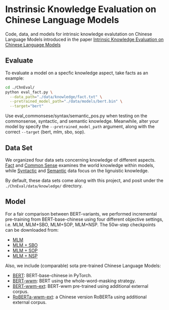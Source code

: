 # Instrinsic Knowledge Evaluation on Chinese Language Models

Code, data, and models for intrinsic knowledge evalutation on Chinese Language Models introduced in the paper [Intrinsic Knowledge Evaluation on Chinese Language Models]()




## Evaluate
To evaluate a model on a specfic knowledge aspect, take facts as an example:
```bash
cd ./ChnEval/
python eval_fact.py \
  --data_path="./data/knowledge/fact.txt" \
  --pretrained_model_path="./data/models/bert.bin" \
  --target="bert"
```
Use eval_commonsese/syntax/semantic_pos.py when testing on the commonsense, syntactic, and semantic knowledge.
Meanwhile, alter your model by specify the `--pretrained_model_path` argument, along with the correct `--target` (bert, mlm, sbo, sop). 


## Data Set
We organized four data sets concerning knowledge of different aspects. [Fact](https://github.com/ZhiruoWang/ChnEval/blob/master/data/knowledge/fact.txt) and [Common Sense](https://github.com/ZhiruoWang/ChnEval/blob/master/data/knowledge/commonsense.txt) examines the world knowledge within models, while [Syntactic](https://github.com/ZhiruoWang/ChnEval/tree/master/data/knowledge/syntax) and [Semantic](https://github.com/ZhiruoWang/ChnEval/blob/master/data/knowledge/semantic.txt) data focus on the lignuistic knowledge.

By default, these data sets come along with this project, and posit under the `./ChnEval/data/knowledge/` directory.


## Model
For a fair comparison between BERT-variants, we performed incremental pre-training from BERT-base-chinese using four different objective settings, i.e. MLM, MLM+SBO, MLM+SOP, MLM+NSP. The 50w-step checkpoints can be downloaded from:
* [MLM](https://drive.google.com/file/d/1m5OhD6v8PceVBIqHocaMHlZMZ_6NRYdC/view?usp=sharing)
* [MLM + SBO](https://drive.google.com/file/d/136c5QtERePqcUEUZLDR1rwWjQp-eqNeH/view?usp=sharing)
* [MLM + SOP](https://drive.google.com/file/d/19_O0UEQx42P9awcUDVdITjhAuBwWcxcj/view?usp=sharing)
* [MLM + NSP](https://drive.google.com/file/d/1zS0jrw1-7K7oElBBRHP1LgjDZpJn3Hhg/view?usp=sharing)
  
Also, we include (comparable) sota pre-trained Chinese Language Models:
* [BERT](https://drive.google.com/file/d/1xrBCC2gzYtlp2veCN2LSwhI12ZIZBXPV/view?usp=sharing): BERT-base-chinese in PyTorch.
* [BERT-wwm](https://drive.google.com/file/d/1snprTrHIa3EcJdm4IZGbtuWAPzg-sD1c/view?usp=sharing): BERT using the whole-word-masking strategy.
* [BERT-wwm-ext](https://drive.google.com/file/d/15c4fNsIiY_t8gNHJ4ag8tL0MtzGVJ3xZ/view?usp=sharing): BERT-wwm pre-trained using additional external corpus.
* [RoBERTa-wwm-ext](https://drive.google.com/file/d/1mMnMY8ZPzRTBhYYDzfxERRhOSPgifLEG/view?usp=sharing): a Chinese version RoBERTa using additional external corpus.
